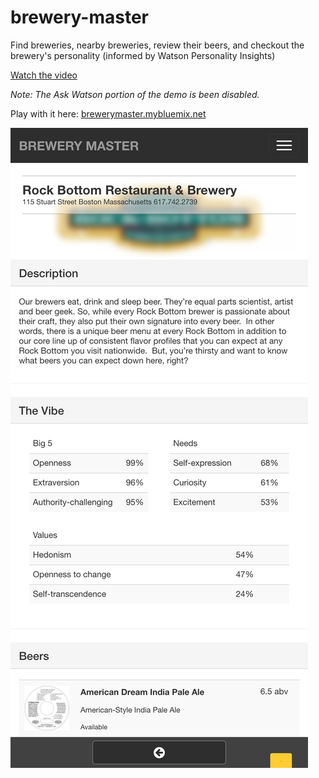 # brewery-master

Find breweries, nearby breweries, review their beers, and checkout the brewery's personality (informed by Watson Personality Insights)

[Watch the video](https://www.youtube.com/watch?v=oUfbQux6Kqk)

*Note: The Ask Watson portion of the demo is been disabled.*

Play with it here: [brewerymaster.mybluemix.net](brewerymaster.mybluemix.net)

![](https://github.com/cdimascio/brewery-master/blob/newui/assets/brewery-master.png?raw=true)

